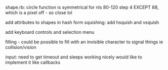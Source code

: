 shape.rb:
circle function is symmetrical for nls 80-120 step 4
EXCEPT 88, which is a pixel off - so close lol

add attributes to shapes in hash form
squishing: add hsquish and vsquish

add keyboard controls and selection menu

filling - could be possible to fill with an invisible
character to signal things ie collision/vision

input: need to get timeout and sleeps working nicely
would like to implement it like callbacks
